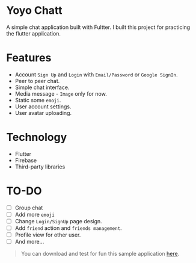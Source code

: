 # Yoyo Chatt

A simple chat application built with Fultter. I built this project for practicing the flutter application.

# Features

- Account `Sign Up` and `Login` with `Email/Password` or `Google SignIn`.
- Peer to peer chat.
- Simple chat interface.
- Media message - `Image` only for now.
- Static some `emoji`.
- User account settings.
- User avatar uploading.

# Technology

- Flutter
- Firebase
- Third-party libraries

# TO-DO

- [ ] Group chat
- [ ] Add more `emoji`
- [ ] Change `Login/SignUp` page design.
- [ ] Add `friend` action and `friends management`.
- [ ] Profile view for other user.
- [ ] And more...

> You can download and test for fun this sample application [here](https://play.google.com/store/apps/details?id=com.norm.yoyo_chatt).
